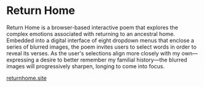 # Return Home

Return Home is a browser-based interactive poem that explores the complex emotions associated with returning to an ancestral home. Embedded into a digital interface of eight dropdown menus that enclose a series of blurred images, the poem invites users to select words in order to reveal its verses. As the user's selections align more closely with my own—expressing a desire to better remember my familial history—the blurred images will progressively sharpen, longing to come into focus.

[returnhome.site](https://www.returnhome.site/)
